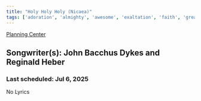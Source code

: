 ```yaml
---
title: "Holy Holy Holy (Nicaea)"
tags: ['adoration', 'almighty', 'awesome', 'exaltation', 'faith', 'greatness', 'heaven', 'holiness', 'holy', 'lordship', 'majesty', 'mercy']
---
```


[Planning Center](https://services.planningcenteronline.com/songs/12119610)

## Songwriter(s): John Bacchus Dykes and Reginald Heber
### Last scheduled: Jul 6, 2025          

No Lyrics
